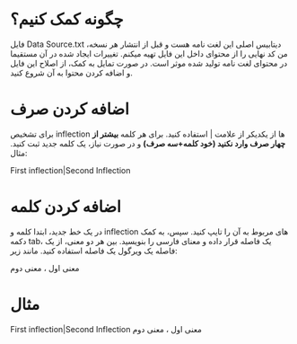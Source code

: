 # چگونه کمک کنیم؟
فایل Data Source.txt دیتابیس اصلی این لغت نامه هست و قبل از انتشار هر نسخه، من کد نهایی را از محتوای داخل این فایل تهیه میکنم. 
تغییرات ایجاد شده در آن مستقیما در محتوای لغت نامه تولید شده موثر است. در صورت تمایل به کمک، از اصلاح این فایل و اضافه کردن محتوا به آن شروع کنید. 

# اضافه کردن صرف
برای تشخیص inflection ها از یکدیکر از علامت | استفاده کنید. برای هر کلمه **بیشتر از چهار صرف وارد نکنید (خود کلمه+سه صرف)** و در صورت نیاز، یک کلمه جدید ثبت کنید. مثال:

First inflection|Second Inflection

# اضافه کردن کلمه
در یک خط جدید، ابتدا کلمه و inflection های مربوط به آن را تایپ کنید. سپس، به کمک دکمه tab، یک فاصله قرار داده و معنای فارسی را بنویسید.
بین هر دو معنی، از یک فاصله یک ویرگول یک فاصله استفاده کنید. مانند زیر:

معنی اول ، معنی دوم

# مثال
First inflection|Second Inflection	معنی اول ، معنی دوم
